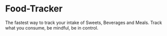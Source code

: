 # Food-Tracker
The fastest way to track your intake of Sweets, Beverages and Meals. Track what you consume, be mindful, be in control.
